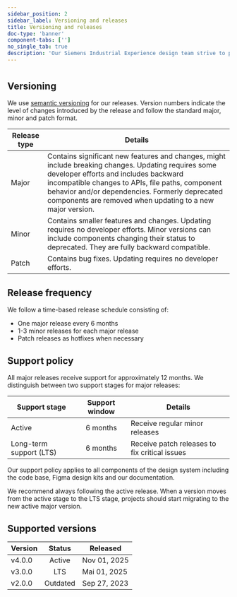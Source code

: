 ```yaml
---
sidebar_position: 2
sidebar_label: Versioning and releases
title: Versioning and releases
doc-type: 'banner'
component-tabs: ['']
no_single_tab: true
description: 'Our Siemens Industrial Experience design team strive to provide a stable and reliable system that is constantly evolving to meet your needs. This section describes our practices for new features and changes, deprecating and removing outdated features, and our long-term support for older versions.'
---
```


#

## Versioning

We use [semantic versioning](https://semver.org/) for our releases. Version numbers indicate the level of changes introduced by the release and follow the standard major, minor and patch format.

| Release type | Details                                                                                                                                                                                                                                                                                                          |
| ------------ | ---------------------------------------------------------------------------------------------------------------------------------------------------------------------------------------------------------------------------------------------------------------------------------------------------------------- |
| Major        | Contains significant new features and changes, might include breaking changes. Updating requires some developer efforts and includes backward incompatible changes to APIs, file paths, component behavior and/or dependencies. Formerly deprecated components are removed when updating to a new major version. |
| Minor        | Contains smaller features and changes. Updating requires no developer efforts. Minor versions can include components changing their status to deprecated. They are fully backward compatible.                                                                                                                    |
| Patch        | Contains bug fixes. Updating requires no developer efforts.                                                                                                                                                                                                                                                      |

## Release frequency

We follow a time-based release schedule consisting of:

- One major release every 6 months
- 1-3 minor releases for each major release
- Patch releases as hotfixes when necessary

## Support policy

All major releases receive support for approximately 12 months. We distinguish between two support stages for major releases:

| Support stage           | Support window | Details                                       |
| ----------------------- | :------------: | --------------------------------------------- |
| Active                  |    6 months    | Receive regular minor releases                |
| Long-term support (LTS) |    6 months    | Receive patch releases to fix critical issues |

Our support policy applies to all components of the design system including the code base, Figma design kits and our documentation.

We recommend always following the active release. When a version moves from the active stage to the LTS stage, projects should start migrating to the new active major version.

## Supported versions

| Version |  Status  | Released     |
| ------- | :------: | ------------ |
| v4.0.0  |  Active  | Nov 01, 2025 |
| v3.0.0  |   LTS    | Mai 01, 2025 |
| v2.0.0  | Outdated | Sep 27, 2023 |
